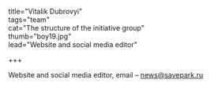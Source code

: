 title="Vitalik Dubrovyi"  
tags="team"  
cat="The structure of the initiative group"  
thumb="boy19.jpg"  
lead="Website and social media editor"  

+++

Website and social media editor, email – news@savepark.ru


